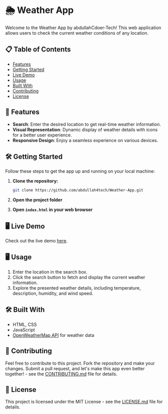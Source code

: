 # 🌦️ Weather App

Welcome to the Weather App by abdullahCdoer-Tech! This web application allows users to check the current weather conditions of any location.

## 📋 Table of Contents

- [Features](#🚀-features)
- [Getting Started](#🛠️-getting-started)
- [Live Demo](#🖥️-live-demo)
- [Usage](#🖥️-usage)
- [Built With](#🛠️-built-with)
- [Contributing](#🤝-contributing)
- [License](#📄-license)

## 🚀 Features

- **Search**: Enter the desired location to get real-time weather information.
- **Visual Representation**: Dynamic display of weather details with icons for a better user experience.
- **Responsive Design**: Enjoy a seamless experience on various devices.

## 🛠️ Getting Started

Follow these steps to get the app up and running on your local machine:

1. **Clone the repository:**

   ```bash
   git clone https://github.com/abdullah4tech/Weather-App.git
   ```

2. **Open the project folder**

3. **Open `index.html` in your web browser**

## 🖥️ Live Demo

Check out the live demo <a href="weather-app-kappa-seven-52.vercel.app" target="_blank">here</a>.

## 🖥️ Usage

1. Enter the location in the search box.
2. Click the search button to fetch and display the current weather information.
3. Explore the presented weather details, including temperature, description, humidity, and wind speed.

## 🛠️ Built With

- HTML, CSS
- JavaScript
- [OpenWeatherMap API](https://openweathermap.org/api) for weather data

## 🤝 Contributing

Feel free to contribute to this project. Fork the repository and make your changes. Submit a pull request, and let's make this app even better together! - see the [CONTRIBUTING.md](CONTRIBUTING.md) file for details.

## 📄 License

This project is licensed under the MIT License - see the [LICENSE.md](LICENSE.md) file for details.
